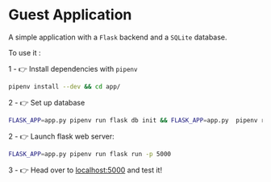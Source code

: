 # Guest Application


A simple application with a `Flask` backend and a `SQLite` database.

To use it :

1 - 👉 Install dependencies with `pipenv`

```bash
pipenv install --dev && cd app/
```

2 - 👉 Set up database

```bash
FLASK_APP=app.py pipenv run flask db init && FLASK_APP=app.py  pipenv run flask db migrate &&  FLASK_APP=app.py pipenv run flask db upgrade
```

2 - 👉 Launch flask web server:

```bash
FLASK_APP=app.py pipenv run flask run -p 5000
```

3 - 👉 Head over to [localhost:5000](http://localhost:5000) and test it!
